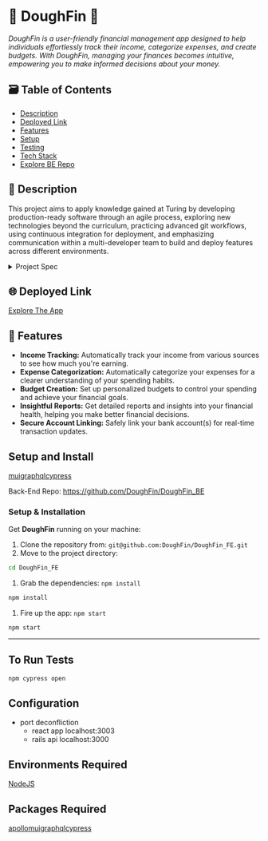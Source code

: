 # 💸 DoughFin 🐬

*DoughFin is a user-friendly financial management app designed to help individuals effortlessly track their income, categorize expenses, and create budgets. With DoughFin, managing your finances becomes intuitive, empowering you to make informed decisions about your money.*

## 🗃️ Table of Contents

- [Description](#description)
- [Deployed Link](#deployed-link)
- [Features](#features)
- [Setup](#setup-install)
- [Testing](#testing)
- [Tech Stack](#tech-stack)
- [Explore BE Repo](#be-repo)

<h2  id="description"> 📝 Description</h2>

This project aims to apply knowledge gained at Turing by developing production-ready software through an agile process, exploring new technologies beyond the curriculum, practicing advanced git workflows, using continuous integration for deployment, and emphasizing communication within a multi-developer team to build and deploy features across different environments.

<details>
<summary>Project Spec</summary>

📋  View the [Capstone Project](https://mod4.turing.edu/projects/capstone/)
</details>

<h2  id="deployed-link"> 🌐 Deployed Link</h2>

[Explore The App](https://dough-fin-fe.vercel.app/)

<h2  id="features"> 📲 Features</h2>

- **Income Tracking:** Automatically track your income from various sources to see how much you're earning.<br>
- **Expense Categorization:** Automatically categorize your expenses for a clearer understanding of your spending habits.<br>
- **Budget Creation:** Set up personalized budgets to control your spending and achieve your financial goals.<br>
- **Insightful Reports:** Get detailed reports and insights into your financial health, helping you make better financial decisions.<br>
- **Secure Account Linking:** Safely link your bank account(s) for real-time transaction updates.

<h2  id="setup-install"> Setup and Install </h2>



[mui](https://www.npmjs.com/package/@mui/material)[graphql](https://www.npmjs.com/package/graphql)[cypress](https://www.npmjs.com/package/cypress)

Back-End Repo:
https://github.com/DoughFin/DoughFin_BE

### Setup & Installation

Get **DoughFin** running on your machine:

1. Clone the repository from: `git@github.com:DoughFin/DoughFin_FE.git`
2. Move to the project directory:

```bash
cd DoughFin_FE

```

1. Grab the dependencies: `npm install`

```bash
npm install

```

1. Fire up the app: `npm start`

```bash
npm start

```

---

## To Run Tests

```bash
npm cypress open

```

## Configuration

- port deconfliction
    - react app localhost:3003
    - rails api localhost:3000

## Environments Required

[NodeJS](https://nodejs.org/en)

## Packages Required

[apollo](https://www.npmjs.com/package/@apollo/client)[mui](https://www.npmjs.com/package/@mui/material)[graphql](https://www.npmjs.com/package/graphql)[cypress](https://www.npmjs.com/package/cypress)
